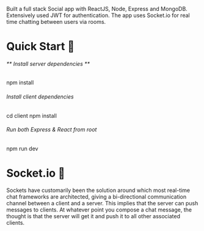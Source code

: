 ﻿Built a full stack Social app with ReactJS, Node, Express and MongoDB. Extensively used JWT for authentication. The app uses Socket.io for real time chatting between users via rooms.

# Quick Start 🚀

###### ** Install server dependencies **
npm install

###### Install client dependencies
cd client
npm install

###### Run both Express & React from root
npm run dev

# Socket.io 💬

Sockets have customarily been the solution around which most real-time chat frameworks are architected, giving a bi-directional communication channel between a client and a server. 
This implies that the server can push messages to clients. At whatever point you compose a chat message, the thought is that the server will get it and push it to all other associated clients.

